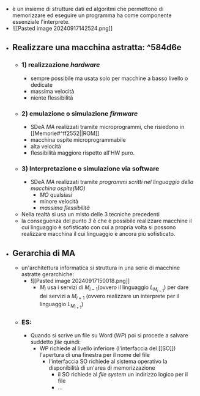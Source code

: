 - è un insieme di strutture dati ed algoritmi che permettono di memorizzare ed eseguire un programma ha come componente essenziale l'interprete.
- ![[Pasted image 20240917142524.png]]
- ## Realizzare una macchina astratta: ^584d6e
	- ### 1) realizzazione _hardware_
		- sempre possibile ma usata solo per macchine a basso livello o dedicate
		- massima velocità
		- niente flessibilità
	- ### 2) emulazione o simulazione _firmware_
		- SDeA _MA_ realizzati tramite microprogrammi, che risiedono in [[Memorie#^ff2552||ROM]] 
		- macchina ospite microprogrammabile
		- alta velocità
		- flessibilità maggiore rispetto all'HW puro.
	- ### 3) Interpretazione o simulazione via software 
		- SDeA _MA_ realizzati tramite _programmi scritti nel linguaggio della macchina ospite(MO)_
			- _MO_ qualsiasi
			- minore velocità
			- _massima flessibilità_
	- Nella realtà si usa un misto delle 3 tecniche precedenti
	- la conseguenza del punto _3_  è che è possibile realizzare macchine il cui linguaggio è sofisticato con cui a propria volta si possono realizzare macchina il cui linguaggio è ancora più sofisticato.  
- ## Gerarchia di MA
	- un'architettura informatica si struttura in una serie di macchine astratte gerarchiche:
		- ![[Pasted image 20240917150018.png]]
			- $M_{i}$ usa i servizi di $M_{i-1}$(ovvero il linguaggio $L_{M_{i-1}}$) per dare dei servizi a $M_{i+1}$ (ovvero realizzare un interprete per il linguaggio $L_{M_{i+1}}$)
	- ### ES: 
		- Quando si scrive un file su Word (_WP_) poi si procede a salvare suddetto _file_ quindi:
			- WP richiede al livello inferiore (l'interfaccia del [[SO]]) l'apertura di una finestra per il nome del file
				- l'interfaccia SO richiede al sistema operativo la disponibilità di un'area di memorizzazione
					- il SO richiede al *file system* un indirizzo logico per il file
					- ...